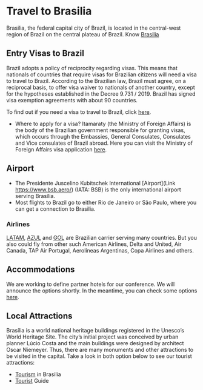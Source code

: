 
# Travel to Brasilia
Brasilia, the federal capital city of Brazil, is located in the central-west region of Brazil on the central plateau of Brazil. Know [Brasilia](https://www.turismo.df.gov.br/wp-conteudo/uploads/2017/12/Guia-Roteiros-Brasilia-Ingles.pdf)

## Entry Visas to Brazil
Brazil adopts a policy of reciprocity regarding visas. This means that nationals of countries that require visas for Brazilian citizens will need a visa to travel to Brazil. According to the Brazilian law, Brazil must agree, on a reciprocal basis, to offer visa waiver to nationals of another country, except for the hypotheses established in the Decree 9.731 / 2019. Brazil has signed visa exemption agreements with about 90 countries.

To find out if you need a visa to travel to Brazil, click [here](https://www.gov.br/mre/pt-br/assuntos/portal-consular/arquivos/arquivos-qgrv/qgrv-simples-ing-30sep22.pdf).

* Where to apply for a visa?
Itamaraty (the Ministry of Foreign Affairs) is the body of the Brazilian government responsible for granting visas, which occurs through the Embassies, General Consulates, Consulates and Vice consulates of Brazil abroad. Here you can visit the Ministry of Foreign Affairs visa application [here](https://formulario-mre.serpro.gov.br/sci/pages/web/ui/#/instrucoes-iniciais-visto). 

## Airport 
* The Presidente Juscelino Kubitschek International [Airport](Link https://www.bsb.aero/) (IATA: BSB) is the only international airport serving Brasília. 
* Most flights to Brazil go to either Rio de Janeiro or São Paulo, where you can get a connection to Brasilia.

### Airlines
[LATAM](https://www.latamairlines.com/us/en), [AZUL](https://www.voeazul.com.br/mobile/en/home) and [GOL](https://www.voegol.com.br/en-us) are Brazilian carrier serving many countries.
But you also could fly from other such American Airlines, Delta and United, Air Canada, TAP Air Portugal, Aerolíneas Argentinas, Copa Airlines and others.

## Accommodations
We are working to define partner hotels for our conference. We will announce the options shortly.
In the meantime, you can check some options [here](https://www.decolar.com/accommodations/results/CIT_926/2023-08-27/2023-09-02/1?from=SB2&facet=city&searchId=98a0f73b-6983-421c-9d74-3282ea878860&accommodation_type=hotel&sorting=stars_descending&currency=USD).

## Local Attractions
Brasília is a world national heritage buildings registered in the Unesco’s World Heritage Site. The city’s initial project was conceived by urban planner Lúcio Costa and the main buildings were designed by architect Oscar Niemeyer. Thus, there are many monuments and other attractions to be visited in the capital.
Take a look in both option below to see our tourist attractions:
* [Tourism](https://www.df.gov.br/sightseeing-tour-in-brasilia/) in Brasilia 
* [Tourist](https://www.turismo.df.gov.br/wp-conteudo/uploads/2017/12/Guia-Roteiros-Brasilia-Ingles.pdf) Guide  

